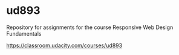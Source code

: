 # ud893

Repository for assignments for the  course Responsive Web Design Fundamentals

https://classroom.udacity.com/courses/ud893 

